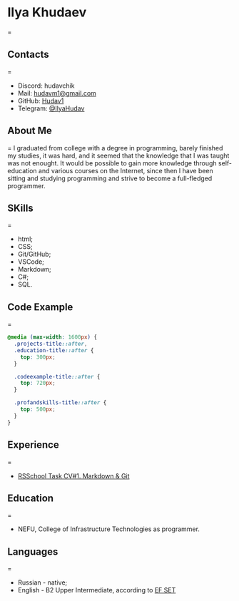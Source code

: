 # Ilya Khudaev
=

## Contacts
=
- Discord: hudavchik
- Mail: hudavm1@gmail.com
- GitHub: [Hudav1](https://github.com/Hudav1)
- Telegram: [@IlyaHudav](https://t.me/IlyaHudav)

## About Me
=
I graduated from college with a degree in programming, barely finished my studies, it was hard, and it seemed that the knowledge that I was taught was not enought. It would be possible to gain more knowledge through self-education and various courses on the Internet, since then I have been sitting and studying programming and strive to become a full-fledged programmer.

## SKills
=
- html;
- CSS;
- Git/GitHub;
- VSCode;
- Markdown;
- C#;
- SQL.

## Code Example
=
```CSS
@media (max-width: 1600px) {
  .projects-title::after,
  .education-title::after {
    top: 300px;
  }

  .codeexample-title::after {
    top: 720px;
  }

  .profandskills-title::after {
    top: 500px;
  }
}
```

## Experience
=
- [RSSchool Task CV#1. Markdown & Git](https://github.com/Hudav1/rsschool-cv)

## Education
=
- NEFU, College of Infrastructure Technologies as programmer.

## Languages
=
- Russian - native;
- English - B2 Upper Intermediate, according to [EF SET](https://www.efset.org/ru/)